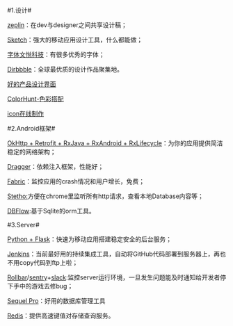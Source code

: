 #1.设计#
	
[zeplin](https://zeplin.io/)：在dev与designer之间共享设计稿；

[Sketch](https://www.sketchapp.com/)：强大的移动应用设计工具，什么都能做；

[字体文悦科技](http://wytype.com/)：有很多优秀的字体；

[Dirbbble](https://dribbble.com/)：全球最优质的设计作品聚集地。

[好的产品设计界面](http://www.calltoidea.com/)

[ColorHunt-色彩搭配](http://www.colorhunt.co/)

[icon在线制作](https://romannurik.github.io/AndroidAssetStudio/index.html)


#2.Android框架#

[OkHttp + Retrofit + RxJava + RxAndroid + RxLifecycle](https://github.com/square)：为你的应用提供简洁稳定的网络架构；

[Dragger](https://github.com/square/dagger)：依赖注入框架，性能好；

[Fabric](https://fabric.io/kits/android/crashlytics)：监控应用的crash情况和用户增长，免费；

[Stetho:](http://facebook.github.io/stetho/)方便在chrome里监听所有http请求，查看本地Database内容等；

[DBFlow](https://github.com/Raizlabs/DBFlow):基于Sqlite的orm工具。

#3.Server#

[Python + Flask](http://flask.pocoo.org/docs/0.11/)：快速为移动应用搭建稳定安全的后台服务；

[Jenkins](https://jenkins.io/)：当前最好用的持续集成工具，自动将GitHub代码部署到服务器上，再也不用copy代码到ftp上啦；

[Rollbar](https://rollbar.com/vs/?v=a)/[sentry](https://sentry.io/for/flask/)+[slack](https://slack.com/):监控server运行环境，一旦发生问题能及时通知给开发者停下手中的游戏去修bug；

[Sequel Pro](https://www.sequelpro.com/)：好用的数据库管理工具

[Redis](https://redis.io/)：提供高速键值对存储查询服务。